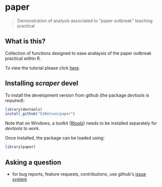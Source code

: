 # paper

> Demonstration of analysis associated to "paper outbreak" teaching practical

## What is this?

Collection of functions designed to ease analaysis of the paper outbreak practical within R.

To view the tutorial please click [here](https://cdn.rawgit.com/OJWatson/paper/85203291f898c2f5c595adbb76f5c85554dbe924/tutorials/paper-package-tutorial.html).

## Installing *scraper* devel

To install the development version from github (the package *devtools is required*):

  ```r
library(devtools)
install_github("OJWatson/paper")
```
Note that on Windows, a toolkit ([Rtools](https://cran.r-project.org/bin/windows/Rtools/)) needs to be installed separately for *devtools* to work.

Once installed, the package can be loaded using:

  ```r
library(paper)
```

## Asking a question

- for bug reports, feature requests, contributions, use github's [issue system](https://github.com/OJWatson/paper/issues)
